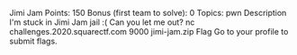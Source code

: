 Jimi Jam
Points: 150
Bonus (first team to solve): 0
Topics: pwn
Description
I'm stuck in Jimi Jam jail
:( Can you let me out?
nc challenges.2020.squarectf.com 9000
jimi-jam.zip
Flag
Go to your profile to submit flags.
